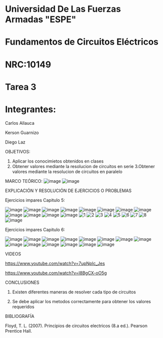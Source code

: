 # Universidad De Las Fuerzas Armadas "ESPE"

# Fundamentos de Circuitos Eléctricos 
# NRC:10149
# Tarea 3

 # Integrantes:
 
 Carlos Allauca
 
 Kerson Guarnizo
 
 Diego Laz

OBJETIVOS:
1. Aplicar los conocimietos obtenidos en clases
2. Obtener valores mediante la resolucion de circuitos en serie
3.Obtener valores mediante la resolucion de circuitos en paralelo

MARCO TEÓRICO:
![image](https://user-images.githubusercontent.com/93835463/143525073-398f60b0-4a90-48c6-b129-f6b51ed4a9f8.png)
![image](https://user-images.githubusercontent.com/93835463/143526056-b881f111-afd5-4b91-9a87-ba8bbc8e88a5.png)

EXPLICACIÓN Y RESOLUCIÓN DE EJERCICIOS O PROBLEMAS

Ejercicios impares Capitulo 5:

![image](https://user-images.githubusercontent.com/93835463/143526403-43f7dfef-22e4-409f-b53c-c38ec0ff7456.png)
![image](https://user-images.githubusercontent.com/93835463/143526414-b2cb71bd-c843-4f24-bf22-6d4767c862ab.png)
![image](https://user-images.githubusercontent.com/93835463/143526426-b17f1a4d-f17d-470f-b7c2-836939d0c43a.png)
![image](https://user-images.githubusercontent.com/93835463/143526433-7953b10c-493c-4836-b746-3b23260c4148.png)
![image](https://user-images.githubusercontent.com/93835463/143526500-ab4c119e-0745-4663-af3c-1a83514bd2f7.png)
![image](https://user-images.githubusercontent.com/93835463/143526517-93c0560b-92b6-40cb-b13d-d2aca758e11e.png)
![image](https://user-images.githubusercontent.com/93835463/143526540-765ce38d-41fe-46d2-bede-d312719d765f.png)
![image](https://user-images.githubusercontent.com/93835463/143526547-d5532865-7720-43b2-971b-2a661bdd98d0.png)
![image](https://user-images.githubusercontent.com/93835463/143526551-610383f0-80b2-43b0-94bf-b4f0d6fab163.png)
![image](https://user-images.githubusercontent.com/93835463/143526616-9ac62570-ac25-4fab-9950-2d4d120bac16.png)
![image](https://user-images.githubusercontent.com/93835463/143526635-d0e220b6-5973-42b0-8160-f7251e2f3eff.png)
![image](https://user-images.githubusercontent.com/93835463/143527073-5202a015-b09c-4bb7-869b-d0283364fa95.png)
![1](https://user-images.githubusercontent.com/93835463/143527636-0a7a04e9-dd0f-4dc9-998c-9e7f247d0d0e.jpg)
![2](https://user-images.githubusercontent.com/93835463/143527645-18172dfe-29bf-4ae2-b029-beb009b9a4ff.jpg)
![3](https://user-images.githubusercontent.com/93835463/143527646-464a206f-decc-4ea1-a381-4b40f7c9f347.jpg)
![4](https://user-images.githubusercontent.com/93835463/143527652-bd3904f1-a51e-4afc-9323-2990341ffdde.jpg)
![5](https://user-images.githubusercontent.com/93835463/143527659-510b6757-c471-49cf-8278-468d9143cf4f.jpg)
![6](https://user-images.githubusercontent.com/93835463/143528114-f567a223-75a8-42ac-9f7a-c7214eeb25af.jpg)
![7](https://user-images.githubusercontent.com/93835463/143528121-99cea700-d255-4d54-b3aa-9e35a30277b0.jpg)
![8](https://user-images.githubusercontent.com/93835463/143528128-cb8e507c-4ac6-4e5d-8e17-1f0d2320be4b.jpg)
![image](https://user-images.githubusercontent.com/93835463/143527666-ffee3dd5-439d-4ad0-94b9-db5b1fe72dbb.png)

Ejercicios impares Capitulo 6:

![image](https://user-images.githubusercontent.com/93835463/143529680-9974dac0-3c3a-4e4e-a173-b495cdb6de7c.png)
![image](https://user-images.githubusercontent.com/93835463/143529704-e9c59b85-fd61-49c4-9ea9-b19819293352.png)
![image](https://user-images.githubusercontent.com/93835463/143529720-a104318d-f0db-4c38-a304-5002a4166ff6.png)
![image](https://user-images.githubusercontent.com/93835463/143529734-3cd04430-b431-483a-af54-ab45bea1fc37.png)
![image](https://user-images.githubusercontent.com/93835463/143529740-a82faf57-8694-4f4d-a0b0-70cbfb8ff2cd.png)
![image](https://user-images.githubusercontent.com/93835463/143529758-497c04af-554f-4cd3-ad6c-3f4ba35929a2.png)
![image](https://user-images.githubusercontent.com/93835463/143529771-aca96992-f2c0-4f4f-a561-3b95202137b5.png)
![image](https://user-images.githubusercontent.com/93835463/143529785-1f138f01-b905-4ed2-82fc-5a69b15566b7.png)
![image](https://user-images.githubusercontent.com/93835463/143529795-23b48430-40b8-412f-a48b-7967c7c8be88.png)
![image](https://user-images.githubusercontent.com/93835463/143529811-44deefbf-7d41-4057-99b0-d12aada058df.png)
![image](https://user-images.githubusercontent.com/93835463/143529933-6b0621fd-59fb-450c-a3c6-9ad72c380bbc.png)
![image](https://user-images.githubusercontent.com/93835463/143529848-a233ad18-068e-450e-a152-ddc0648c9b38.png)
![image](https://user-images.githubusercontent.com/93835463/143529833-827c3305-d2e1-40dc-917a-8e19e3c5a29b.png)
![image](https://user-images.githubusercontent.com/93835463/143529976-2b0ace2c-1eb6-4968-a554-8d5f9be16806.png)

VIDEOS

https://www.youtube.com/watch?v=7upNpIc_Jes

https://www.youtube.com/watch?v=I8BgCX-oO5g


CONCLUSIONES

1. Existen diferentes maneras de resolver cada tipo de circuitos 

2. Se debe aplicar los metodos correctamente para obtener los valores requeridos


BIBLIOGRAFÍA

Floyd, T. L. (2007). Principios de circuitos electricos (8.a ed.). Pearson Prentice Hall.
